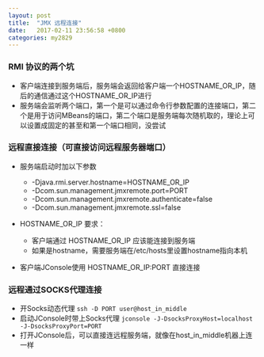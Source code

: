 ```yaml
---
layout: post
title:  "JMX 远程连接"
date:   2017-02-11 23:56:58 +0800
categories: my2829
---
```



### RMI 协议的两个坑
- 客户端连接到服务端后，服务端会返回给客户端一个HOSTNAME_OR_IP，随后的通信通过这个HOSTNAME_OR_IP进行
- 服务端会监听两个端口，第一个是可以通过命令行参数配置的连接端口，第二个是用于访问MBeans的端口，第二个端口是服务端每次随机取的，理论上可以设置成固定的甚至和第一个端口相同，没尝试


### 远程直接连接（可直接访问远程服务器端口）

- 服务端启动时加以下参数

    - -Djava.rmi.server.hostname=HOSTNAME_OR_IP
    - -Dcom.sun.management.jmxremote.port=PORT
    - -Dcom.sun.management.jmxremote.authenticate=false
    - -Dcom.sun.management.jmxremote.ssl=false

- HOSTNAME_OR_IP 要求：
    - 客户端通过 HOSTNAME_OR_IP 应该能连接到服务端
    - 如果是hostname，需要服务端在/etc/hosts里设置hostname指向本机

- 客户端JConsole使用 HOSTNAME_OR_IP:PORT 直接连接

### 远程通过SOCKS代理连接

- 开Socks动态代理 `ssh -D PORT user@host_in_middle`
- 启动JConsole时带上Socks代理 `jconsole -J-DsocksProxyHost=localhost -J-DsocksProxyPort=PORT`
- 打开JConsole后，可以直接连远程服务端，就像在host_in_middle机器上连一样


